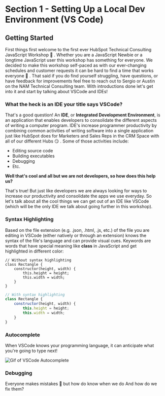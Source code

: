 # Section 1 - Setting Up a Local Dev Environment (VS Code)

## Getting Started

First things first welcome to the first ever HubSpot Technical Consulting JavaScript Workshop 👋 . Whether you are a JavaScript Newbie or a longtime JavaScript user this workshop has something for everyone. We decided to make this workshop self-paced as with our ever-changing schedules and customer requests it can be hard to find a time that works everyone 🙂 . That said if you do find yourself struggling, have questions, or have feedback for improvements feel free to reach out to Sergio or Austin on the NAM Technical Consulting team. With introductions done let's get into it and start by talking about VSCode and IDEs!

### What the heck is an IDE your title says VSCode?

That's a good question! An **IDE**, or **Integrated Development Environment**, is an application that enables developers to consolidate the different aspects of writing a computer program. IDE's increase programmer productivity by combining common activities of writing software into a single application just like HubSpot does for Marketers and Sales Reps in the CRM Space with all of our different Hubs 😏 . Some of those activities include:

- Editing source code
- Building executables
- Debugging
- Etc.

**Well that's cool and all but we are not developers, so how does this help us?**

That's true! But just like developers we are always looking for ways to increase our productivity and consolidate the apps we use everyday. So let's talk about all the cool things we can get out of an IDE like VSCode (which will be the only IDE we talk about going further in this workshop).

### Syntax Highlighting

Based on the file extension (e.g. .json, .html, .js, etc.) of the file you are editing in VSCode (either natively or through an extension) knows the syntax of the file's language and can provide visual cues. Keywords are words that have special meaning like **class** in JavaScript and get highlighted in different color:

```
// Without syntax highlighting  
class Rectangle {  
    constructor(height, width) {
        this.height = height;
        this.width = width;
    }
}
```

```javascript
// With syntax highlighting
class Rectangle {
    constructor(height, width) {
        this.height = height;
        this.width = width;
    }
}
```

### Autocomplete

When VSCode knows your programming language, it can anticipate what you're going to type next!  

![Gif of VSCode Autocomplete]()

### Debugging

Everyone makes mistakes 🤷  but how do know when we do And how do we fix them?
